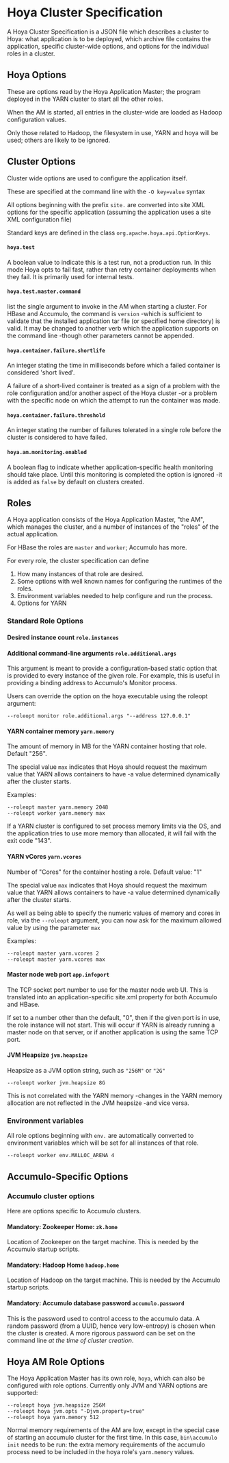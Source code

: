 <!---
  Licensed under the Apache License, Version 2.0 (the "License");
  you may not use this file except in compliance with the License.
  You may obtain a copy of the License at
  
   http://www.apache.org/licenses/LICENSE-2.0
  
  Unless required by applicable law or agreed to in writing, software
  distributed under the License is distributed on an "AS IS" BASIS,
  WITHOUT WARRANTIES OR CONDITIONS OF ANY KIND, either express or implied.
  See the License for the specific language governing permissions and
  limitations under the License. See accompanying LICENSE file.
-->
  
# Hoya Cluster Specification

A Hoya Cluster Specification is a JSON file which describes a cluster to
Hoya: what application is to be deployed, which archive file contains the
application, specific cluster-wide options, and options for the individual
roles in a cluster.

##  Hoya Options

These are options read by the Hoya Application Master; the program deployed
in the YARN cluster to start all the other roles.

When the AM is started, all entries in the cluster-wide  are loaded as Hadoop
configuration values.

Only those related to Hadoop, the filesystem in use, YARN and hoya will be
used; others are likely to be ignored.

## Cluster Options

Cluster wide options are used to configure the application itself.

These are specified at the command line with the `-O key=value` syntax

All options beginning with the prefix `site.` are converted into 
site XML options for the specific application (assuming the application uses 
a site XML configuration file)

Standard keys are defined in the class `org.apache.hoya.api.OptionKeys`.

####  `hoya.test`

A boolean value to indicate this is a test run, not a production run. In this
mode Hoya opts to fail fast, rather than retry container deployments when
they fail. It is primarily used for internal tests.

####  `hoya.test.master.command`

list the single argument to invoke in the AM when starting a cluster.
For HBase and Accumulo, the command is `version` -which is sufficient to
validate that the installed application tar file (or specified home directory)
is valid. It may be changed to another verb which the application supports
on the command line -though other parameters cannot be appended.

#### `hoya.container.failure.shortlife`

An integer stating the time in milliseconds before which a failed container is
considered 'short lived'.

A failure of a short-lived container is treated as a sign of a problem with
the role configuration and/or another aspect of the Hoya cluster -or
a problem with the specific node on which the attempt to run
the container was made.



#### `hoya.container.failure.threshold`

An integer stating the number of failures tolerated in a single role before
the cluster is considered to have failed.



#### `hoya.am.monitoring.enabled`

A boolean flag to indicate whether application-specific health monitoring
should take place. Until this monitoring is completed the option
is ignored -it is added as `false` by default on clusters created.


## Roles

A Hoya application consists of the Hoya Application Master, "the AM", which
manages the cluster, and a number of instances of the "roles" of the actual
application.

For HBase the roles are `master` and `worker`; Accumulo has more.

For every role, the cluster specification can define
1. How many instances of that role are desired.
1. Some options with well known names for configuring the runtimes
of the roles.
1. Environment variables needed to help configure and run the process.
1. Options for YARN

### Standard Role Options

#### Desired instance count `role.instances`

#### Additional command-line arguments `role.additional.args`

This argument is meant to provide a configuration-based static option
that is provided to every instance of the given role. For example, this is
useful in providing a binding address to Accumulo's Monitor process.

Users can override the option on the hoya executable using the roleopt argument:

    --roleopt monitor role.additional.args "--address 127.0.0.1"

#### YARN container memory `yarn.memory`

The amount of memory in MB for the YARN container hosting
that role. Default "256".

The special value `max` indicates that Hoya should request the
maximum value that YARN allows containers to have -a value
determined dynamically after the cluster starts.

Examples:

    --roleopt master yarn.memory 2048
    --roleopt worker yarn.memory max

If a YARN cluster is configured to set process memory limits via the OS,
and the application tries to use more memory than allocated, it will fail
with the exit code "143". 

#### YARN vCores `yarn.vcores`

Number of "Cores" for the container hosting
a role. Default value: "1"

The special value `max` indicates that Hoya should request the
maximum value that YARN allows containers to have -a value
determined dynamically after the cluster starts.

As well as being able to specify the numeric values of memory and cores
in role, via the `--roleopt` argument, you can now ask for the maximum
allowed value by using the parameter `max`

Examples:

    --roleopt master yarn.vcores 2
    --roleopt master yarn.vcores max

####  Master node web port `app.infoport`

The TCP socket port number to use for the master node web UI. This is translated
into an application-specific site.xml property for both Accumulo and HBase.

If set to a number other than the default, "0", then if the given port is in
use, the role instance will not start. This will occur if YARN is already
running a master node on that server, or if another application is using
the same TCP port.

#### JVM Heapsize `jvm.heapsize`

Heapsize as a JVM option string, such as `"256M"` or `"2G"`

    --roleopt worker jvm.heapsize 8G

This is not correlated with the YARN memory -changes in the YARN memory allocation
are not reflected in the JVM heapsize -and vice versa.

### Environment variables
 
 
All role options beginning with `env.` are automatically converted to
environment variables which will be set for all instances of that role.

    --roleopt worker env.MALLOC_ARENA 4

## Accumulo-Specific Options

### Accumulo cluster options

Here are options specific to Accumulo clusters.

####  Mandatory: Zookeeper Home: `zk.home`

Location of Zookeeper on the target machine. This is needed by the 
Accumulo startup scripts.

#### Mandatory: Hadoop Home `hadoop.home`

Location of Hadoop on the target machine. This is needed by the 
Accumulo startup scripts.

#### Mandatory: Accumulo database password  `accumulo.password`

This is the password used to control access to the accumulo data.
A random password (from a UUID, hence very low-entropy) is chosen when
the cluster is created. A more rigorous password can be set on the command
line _at the time of cluster creation_.


## Hoya AM Role Options

The Hoya Application Master has its own role, `hoya`, which can also
be configured with role options. Currently only JVM and YARN options 
are supported:

    --roleopt hoya jvm.heapsize 256M
    --roleopt hoya jvm.opts "-Djvm.property=true"
    --roleopt hoya yarn.memory 512

Normal memory requirements of the AM are low, except in the special case of
starting an accumulo cluster for the first time. In this case, `bin\accumulo init`
needs to be run: the extra memory requirements of the accumulo process
need to be included in the hoya role's `yarn.memory` values.
